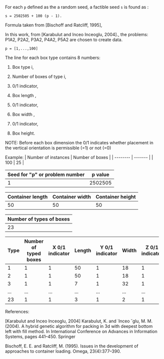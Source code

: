 For  each `p` defined as the a random seed, a factible seed `s` is found as :
```
s = 2502505 + 100 (p - 1).
```
Formula taken from [Bischoff and Ratcliff, 1995],

In this work, from [Karabulut and Inceo Inceoglu, 2004]., the problems: P1A2, P2A2, P3A2, P4A2, P5A2 are chosen to create data. 

```
p = [1,...,100]
```

The line for each box type contains 8 numbers:     

1. Box type i,

2. Number of boxes of type i,

3. 0/1 indicator,

3. Box length ,

5. 0/1 indicator,

6. Box width ,

7. 0/1 indicator,

8. Box height.


NOTE: Before each box dimension the 0/1 indicates whether placement in the vertical orientation is permissible (=1) or not (=0)

Example: 
| Number of instances    | Number of boxes |
| -------- | ------- |
| 100  | 25   |

| Seed for "p" or problem number   | p value  |
| -------- | ------- |
| 1  | 2502505   |

| Container length   | Container width  | Container height  |
| -------- | ------- | ------- |
| 50  | 50   | 50   |

| Number of types of boxes   | 
| -------- |
| 23  |

| Type   | Number of typed boxes  |  X 0/1 indicator  | Length | Y 0/1 indicator  | Width | Z 0/1 indicator  | Height |
| -------- | ------- | -------- | ------- | -------- | ------- | -------- | ------- |
| 1 | 1 | 1 | 50 | 1 | 18 | 1 | 11 |
| 2 | 1 | 1 | 50 | 1 | 18 | 1 | 39 |
| 3 | 1 | 1 | 7 | 1 | 32 | 1 | 33 |
| ... | ... | ... | ... | ... | ... | ... | ... |
|23 | 1 | 1 | 3 | 1 | 2 | 1 | 1|

References:

[Karabulut and Inceo Inceoglu, 2004]
Karabulut, K. and ˙Inceo ˘glu, M. M. (2004). A hybrid genetic algorithm for packing in 3d with deepest
bottom left with fill method. In International Conference on Advances in Information Systems,
pages 441–450. Springer

Bischoff, E. E. and Ratcliff, M. (1995). Issues in the development of approaches to container
loading. Omega, 23(4):377–390.


